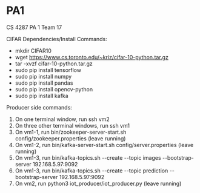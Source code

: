 # PA1
CS 4287 PA 1 Team 17

CIFAR Dependencies/Install Commands:
- mkdir CIFAR10
- wget https://www.cs.toronto.edu/~kriz/cifar-10-python.tar.gz
- tar -xvzf cifar-10-python.tar.gz
- sudo pip install tensorflow
- sudo pip install numpy
- sudo pip install pandas
- sudo pip install opencv-python
- sudo pip install kafka

Producer side commands:
1. On one terminal window, run ssh vm2
2. On three other terminal windows, run ssh vm1
3. On vm1-1, run bin/zookeeper-server-start.sh config/zookeeper.properties (leave running)
4. On vm1-2, run bin/kafka-server-start.sh config/server.properties (leave running)
5. On vm1-3, run bin/kafka-topics.sh --create --topic images --bootstrap-server 192.168.5.97:9092
6. On vm1-3, run bin/kafka-topics.sh --create --topic prediction --bootstrap-server 192.168.5.97:9092
7. On vm2, run python3 iot_producer/iot_producer.py (leave running)